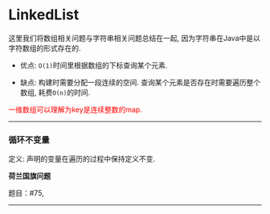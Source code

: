 # LinkedList

这里我们将数组相关问题与字符串相关问题总结在一起, 因为字符串在Java中是以字符数组的形式存在的.

* 优点: `O(1)`时间里根据数组的下标查询某个元素.

* 缺点: 构建时需要分配一段连续的空间. 查询某个元素是否存在时需要遍历整个数组, 耗费`O(n)`的时间.

<font color=red>一维数组可以理解为key是连续整数的map.</font>

---

### 循环不变量

定义: 声明的变量在遍历的过程中保持定义不变.

**荷兰国旗问题**

题目：#75, 

---
